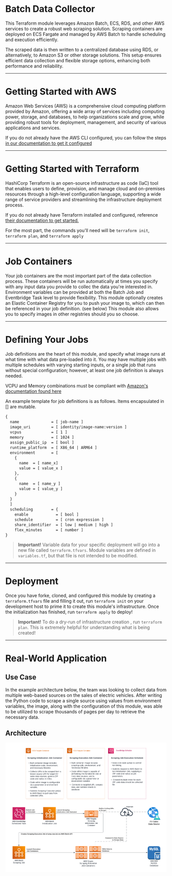 # Batch Data Collector
This Terraform module leverages Amazon Batch, ECS, RDS, and other AWS services to create a robust web scraping solution. Scraping containers are deployed on ECS Fargate and managed by AWS Batch to handle scheduling and execution efficiently.

The scraped data is then written to a centralized database using RDS, or alternatively, to Amazon S3 or other storage solutions. This setup ensures efficient data collection and flexible storage options, enhancing both performance and reliability.

---

# Getting Started with AWS
Amazon Web Services (AWS) is a comprehensive cloud computing platform provided by Amazon, offering a wide array of services including computing power, storage, and databases, to help organizations scale and grow, while providing robust tools for deployment, management, and security of various applications and services.

If you do not already have the AWS CLI configured, you can follow the steps [in our documentation to get it configured](https://umsi.atlassian.net/l/cp/VdGfd6Bu)

---

# Getting Started with Terraform
HashiCorp Terraform is an open-source infrastructure as code (IaC) tool that enables users to define, provision, and manage cloud and on-premises resources through a high-level configuration language, supporting a wide range of service providers and streamlining the infrastructure deployment process.

If you do not already have Terraform installed and configured, reference [their documentation to get started.](https://developer.hashicorp.com/terraform/tutorials/aws-get-started/install-cli)
  
For the most part, the commands you'll need will be `terraform init`, `terraform plan`, and `terraform apply`

---

# Job Containers
Your job containers are the most important part of the data collection process. These containers will be run automatically at times you specify with any input data you provide to collec the data you're interested in. Environment variables can be provided at both the Batch Job and Eventbridge Task level to provide flexibility. This module optionally creates an Elastic Container Registry for you to push your image to, which can then be referenced in your job definition. (see below) This module also allows you to specify images in other registries should you so choose. 

---

# Defining Your Jobs
Job definitions are the heart of this module, and specify what image runs at what time with what data pre-loaded into it. You may have multiple jobs with multiple schedules with varying starting inputs, or a single job that runs without special configuration; however, at least one job definition is always needed.

VCPU and Memory combinations must be compliant with [Amazon's documentation found here](https://docs.aws.amazon.com/AmazonECS/latest/developerguide/fargate-tasks-services.html#fargate-tasks-size)

An example template for job definitions is as follows. Items encapsulated in [] are mutable. 

```
{ 
  name              = [ job-name ]
  image_uri         = [ identity/image-name:version ]
  vcpus             = [ 1 ]
  memory            = [ 1024 ]
  assign_public_ip  = [ bool ]
  runtime_platform  = [ X86_64 | ARM64 ]
  environment       = [
    {
      name  = [ name_x]
      value = [ value_x ]
    },
    {
      name  = [ name_y ]
      value = [ value_y ]
    }
  }
  ]
  scheduling        = {
    enable            = [ bool ]
    schedule          = [ cron expression ]
    share_identifier  = [ low | medium | high ]
    flex_minutes      = [ number ]
}
```

>**Important!**
> Variable data for your specific deployment will go into a new file called `terraform.tfvars`. Module variables are defined in `variables.tf`, but that file is not intended to be modified.

---

# Deployment
Once you have forke, cloned, and configured this module by creating a `terraform.tfvars` file and filling it out, run `terraform init` on your development host to prime it to create this module's infrastructure. Once the initialization has finished, run `terraform apply` to deploy!

>**Important!**
> To do a dry-run of infrastructure creation , run `terraform plan`. This is extremely helpful for understanding what is being created!

---

# Real-World Application
  
## Use Case
In the example architecture below, the team was looking to collect data from multiple web-based sources on the sales of electric vehicles. After writing the Python code to scrape a single source using values from environment variables, the image, along with the configuration of this module, was able to be utilized to scrape thousands of pages per day to retrieve the necessary data. 

## Architecture 
![Batch Data Collection Example Architecture](./assets/images/scrape_example.png)
